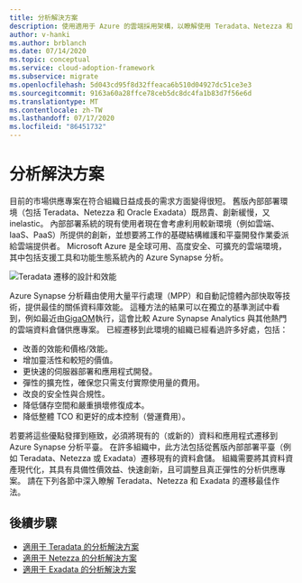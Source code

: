 ```yaml
---
title: 分析解決方案
description: 使用適用于 Azure 的雲端採用架構，以瞭解使用 Teradata、Netezza 和 Exadata 的分析解決方案。
author: v-hanki
ms.author: brblanch
ms.date: 07/14/2020
ms.topic: conceptual
ms.service: cloud-adoption-framework
ms.subservice: migrate
ms.openlocfilehash: 5d043cd95f8d32ffeaca6b510d04927dc51ce3e3
ms.sourcegitcommit: 9163a60a28ffce78ceb5dc8dc4fa1b83d7f56e6d
ms.translationtype: MT
ms.contentlocale: zh-TW
ms.lasthandoff: 07/17/2020
ms.locfileid: "86451732"
---
```

<!-- cSpell:ignore Netezza Teradata Exadata Giga GigaOM MPP -->

# <a name="analytics-solutions"></a>分析解決方案

目前的市場供應專案在符合組織日益成長的需求方面變得很短。 舊版內部部署環境（包括 Teradata、Netezza 和 Oracle Exadata）既昂貴、創新緩慢，又 inelastic。 內部部署系統的現有使用者現在會考慮利用較新環境（例如雲端、IaaS、PaaS）所提供的創新，並想要將工作的基礎結構維護和平臺開發作業委派給雲端提供者。 Microsoft Azure 是全球可用、高度安全、可擴充的雲端環境，其中包括支援工具和功能生態系統內的 Azure Synapse 分析。

![Teradata 遷移的設計和效能](../../../_images/analytics/analytics-solutions-overview.png)

Azure Synapse 分析藉由使用大量平行處理（MPP）和自動記憶體內部快取等技術，提供最佳的關係資料庫效能。 這種方法的結果可以在獨立的基準測試中看到，例如最近由[GigaOM](https://gigaom.com)執行，這會比較 Azure Synapse Analytics 與其他熱門的雲端資料倉儲供應專案。 已經遷移到此環境的組織已經看過許多好處，包括：

- 改善的效能和價格/效能。
- 增加靈活性和較短的價值。
- 更快速的伺服器部署和應用程式開發。
- 彈性的擴充性，確保您只需支付實際使用量的費用。
- 改良的安全性與合規性。
- 降低儲存空間和嚴重損壞修復成本。
- 降低整體 TCO 和更好的成本控制（營運費用）。

若要將這些優點發揮到極致，必須將現有的（或新的）資料和應用程式遷移到 Azure Synapse 分析平臺。 在許多組織中，此方法包括從舊版內部部署平臺（例如 Teradata、Netezza 或 Exadata）遷移現有的資料倉儲。 組織需要將其資料資產現代化，其具有具備性價效益、快速創新，且可調整且真正彈性的分析供應專案。 請在下列各節中深入瞭解 Teradata、Netezza 和 Exadata 的遷移最佳作法。

## <a name="next-steps"></a>後續步驟

- [適用于 Teradata 的分析解決方案](./analytics-solutions-teradata.md)
- [適用于 Netezza 的分析解決方案](./analytics-solutions-netezza.md)
- [適用于 Exadata 的分析解決方案](./analytics-solutions-exadata.md)
